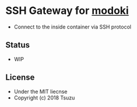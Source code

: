 <!---
 Copyright (c) 2018 tsuzu
 
 This software is released under the MIT License.
 https://opensource.org/licenses/MIT
-->

# SSH Gateway for [modoki](https://github.com/modoki-paas/modoki)
- Connect to the inside container via SSH protocol

## Status
- WIP

## License
- Under the MIT liecnse
- Copyright (c) 2018 Tsuzu